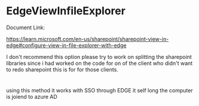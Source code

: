 # EdgeViewInfileExplorer

Document Link:

https://learn.microsoft.com/en-us/sharepoint/sharepoint-view-in-edge#configure-view-in-file-explorer-with-edge


I don't recommend this option please try to work on splitting the sharepoint libraries  since i had worked on the code for on of the client who didn't want to redo sharepoint this is for for those clients.
#

using this method it works with SSO through EDGE it self long the computer is joiend to azure AD

